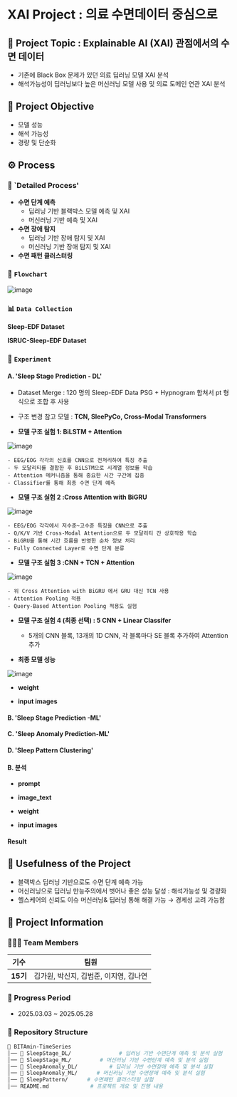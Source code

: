 # XAI Project : 의료 수면데이터 중심으로

## 🌟 Project Topic : Explainable AI (XAI) 관점에서의 수면 데이터 

- 기존에 Black Box 문제가 있던 의료 딥러닝 모델 XAI 분석
- 해석가능성이 딥러닝보다 높은 머신러닝 모델 사용 및 의료 도메인 연관 XAI 분석

## 🌟 Project Objective

- 모델 성능
- 해석 가능성
- 경량 및 단순화

## ⚙️ **Process**

### 🧩 `Detailed Process'
- **수면 단계 예측**
    - 딥러닝 기반 블랙박스 모델 예측 및 XAI
    - 머신러닝 기반 예측 및 XAI
- **수면 장애 탐지**
    - 딥러닝 기반 장애 탐지 및 XAI
    - 머신러닝 기반 장애 탐지 및 XAI
- **수면 패턴 클러스터링**


### 🧩 `Flowchart`

![image](https://github.com/user-attachments/assets/2ab21a7d-fb10-460c-a7d1-e5d734b279e2)

### 📊 `Data Collection`
**Sleep-EDF Dataset**

**ISRUC-Sleep-EDF Dataset**

### 🧪 `Experiment`


#### A. 'Sleep Stage Prediction - DL'

- Dataset Merge : 120 명의 Sleep-EDF Data PSG + Hypnogram 합쳐서 pt 형식으로 조합 후 사용
- 구조 변경 참고 모델 : **TCN, SleePyCo, Cross-Modal Transformers**

- **모델 구조 실험 1: BiLSTM + Attention**

![image](https://github.com/user-attachments/assets/de5ea29c-a82d-4443-b1f1-ae8bdb9b07ff)

    - EEG/EOG 각각의 신호를 CNN으로 전처리하여 특징 추출
    - 두 모달리티를 결합한 후 BiLSTM으로 시계열 정보를 학습
    - Attention 메커니즘을 통해 중요한 시간 구간에 집중
    - Classifier를 통해 최종 수면 단계 예측

- **모델 구조 실험 2 :Cross Attention with BiGRU**

![image](https://github.com/user-attachments/assets/1aa79b7c-9b26-460a-8415-3095e1f2dc1e)

    - EEG/EOG 각각에서 저수준~고수준 특징을 CNN으로 추출
    - Q/K/V 기반 Cross-Modal Attention으로 두 모달리티 간 상호작용 학습
    - BiGRU를 통해 시간 흐름을 반영한 순차 정보 처리
    - Fully Connected Layer로 수면 단계 분류

- **모델 구조 실험 3 :CNN + TCN + Attention**

![image](https://github.com/user-attachments/assets/e7d28355-29c7-41ea-9fb3-d9f918c2e16e)

    - 위 Cross Attention with BiGRU 에서 GRU 대신 TCN 사용
    - Attention Pooling 적용
    - Query-Based Attention Pooling 적용도 실험

- **모델 구조 실험 4 (최종 선택) : 5 CNN + Linear Classifer**
  
  - 5개의 CNN 블록, 13개의 1D CNN, 각 블록마다 SE 블록 추가하여 Attention 추가

- **최종 모델 성능**

![image](https://github.com/user-attachments/assets/9a3c8e7d-2f72-47e2-b45b-786a693c207d)

- **weight** 

- **input images**  


#### B. 'Sleep Stage Prediction -ML'
#### C. 'Sleep Anomaly Prediction-ML'
#### D. 'Sleep Pattern Clustering'

#### B. 분석

- **prompt** 

- **image_text** 

- **weight** 

- **input images**  


#### **Result**


## 🎯 **Usefulness of the Project**
- 블랙박스 딥러닝 기반으로도 수면 단계 예측 가능
- 머신러닝으로 딥러닝 만능주의에서 벗어나 좋은 성능 달성 : 해석가능성 및 경량화
- 헬스케어의 신뢰도 이슈 머신러닝& 딥러닝 통해 해결 가능 → 경제성 고려 가능함

## 📂 **Project Information**

### **🧑‍🤝‍🧑 Team Members**

| 기수  | 팀원 |
|------|------|
| **15기** | 김가원, 박신지, 김범준, 이지영, 김나연|



### **📅 Progress Period**

- 2025.03.03 ~ 2025.05.28

 


### **📌 Repository Structure**  
```bash
📂 BITAmin-TimeSeries
│── 📂 SleepStage_DL/               # 딥러닝 기반 수면단계 예측 및 분석 실험
│── 📂 SleepStage_ML/         # 머신러닝 기반 수면단계 예측 및 분석 실험
│── 📂 SleepAnomaly_DL/          # 딥러닝 기반 수면장애 예측 및 분석 실험
│── 📂 SleepAnomaly_ML/      # 머신러닝 기반 수면장애 예측 및 분석 실험
│── 📂 SleepPattern/      # 수면패턴 클러스터링 실험
│── README.md             # 프로젝트 개요 및 진행 내용
